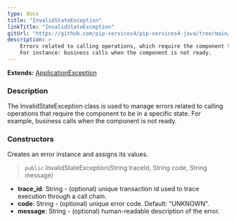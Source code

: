 ```yaml
---
type: docs
title: "InvalidStateException"
linkTitle: "InvalidStateException"
gitUrl: "https://github.com/pip-services4/pip-services4-java/tree/main/pip-services4-commons-java"
description: >
    Errors related to calling operations, which require the component to be in a specific state.
    For instance: business calls when the component is not ready.
---
```


**Extends:** [ApplicationException](../application_exception)

### Description

The InvalidStateException class is used to manage errors related to calling operations that require the component to be in a specific state. For example, business calls when the component is not ready.

### Constructors
Creates an error instance and assigns its values.

> `public` InvalidStateException(String traceId, String code, String message)

- **trace_id**: String - (optional) unique transaction id used to trace execution through a call chain.
- **code**: String - (optional) unique error code. Default: "UNKNOWN".
- **message**: String - (optional) human-readable description of the error.

